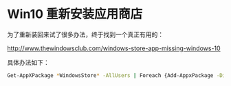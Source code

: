 # Win10 重新安装应用商店  

为了重新装回来试了很多办法，终于找到一个真正有用的：   

http://www.thewindowsclub.com/windows-store-app-missing-windows-10  

具体办法如下：

```bash
Get-AppXPackage *WindowsStore* -AllUsers | Foreach {Add-AppxPackage -DisableDevelopmentMode -Register "$($_.InstallLocation)\AppXManifest.xml"}
```

